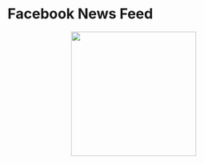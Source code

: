 # Facebook News Feed

<p align="center">
  <img src="https://github.com/lucabelezal/FacebookNewsFeed/blob/master/facebook_news_feed.gif" width="250" />
</p>
